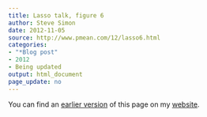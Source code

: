 ```yaml
---
title: Lasso talk, figure 6
author: Steve Simon
date: 2012-11-05
source: http://www.pmean.com/12/lasso6.html
categories:
- "*Blog post"
- 2012
- Being updated
output: html_document
page_update: no
---
```


You can find an [earlier version][sim1] of this page on my [website][sim2].

[sim1]: http://www.pmean.com/12/lasso6.html
[sim2]: http://www.pmean.com
